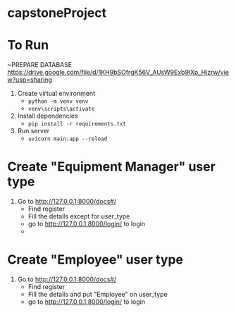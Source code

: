 # capstoneProject

# To Run
~PREPARE DATABASE
https://drive.google.com/file/d/1KH9bSOfrgK56V_AUsW9Exb9lXp_Hjzrw/view?usp=sharing

1. Create virtual environment
    - `python -m venv venv`
    - `venv\scripts\activate`
2. Install dependencies
    - `pip install -r requirements.txt`
3. Run server
    - `uvicorn main:app --reload`

# Create "Equipment Manager" user type
1. Go to http://127.0.0.1:8000/docs#/
    - Find register
    - Fill the details except for user_type
    - go to http://127.0.0.1:8000/login/ to login
    - 
# Create "Employee" user type
1. Go to http://127.0.0.1:8000/docs#/
    - Find register
    - Fill the details and put "Employee" on user_type
    - go to http://127.0.0.1:8000/login/ to login
